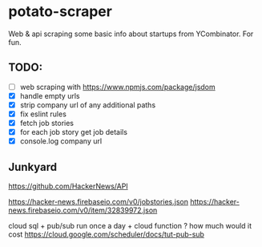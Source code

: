# potato-scraper
Web & api scraping some basic info about startups from YCombinator. For fun.

## TODO:
- [ ] web scraping with https://www.npmjs.com/package/jsdom
- [x] handle empty urls
- [x] strip company url of any additional paths
- [x] fix eslint rules
- [x] fetch job stories
- [x] for each job story get job details
- [x] console.log company url

## Junkyard

https://github.com/HackerNews/API

https://hacker-news.firebaseio.com/v0/jobstories.json
https://hacker-news.firebaseio.com/v0/item/32839972.json


cloud sql + pub/sub run once a day + cloud function ? how much would it cost
https://cloud.google.com/scheduler/docs/tut-pub-sub